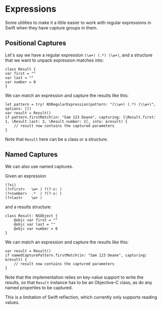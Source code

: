 # Expressions

Some utilities to make it a little easier to work with regular expressions in Swift when they have capture groups in them.

## Positional Captures

Let's say we have a regular expression `(\w+) (.*) (\w+)`, and a structure that we want to unpack expression matches into:

```
class Result {
var first = ""
var last = ""
var number = 0
}
```

We can match an expression and capture the results like this:

```
let pattern = try! NSRegularExpression(pattern: "(\\w+) (.*) (\\w+)", options: [])
var result = Result()
if pattern.firstMatch(in: "Sam 123 Deane", capturing: [\Result.first: 1, \Result.last: 3, \Result.number: 2], into: &result) {
    // result now contains the captured parameters
}
```

Note that `Result` here can be a class or a structure.

## Named Captures

We can also use named captures.

Given an expression

```
(?xi)
(?<first>   \w+ ) ?(?-x: )
(?<number>  .*  ) ?(?-x: )
(?<last>    \w+ )
```

and a results structure:

```
class Result: NSObject {
    @objc var first = ""
    @objc var last = ""
    @objc var number = 0
}
```

We can match an expression and capture the results like this:

```
var result = Result()
if namedCapturePattern.firstMatch(in: "Sam 123 Deane", capturing: &result) {
    // result now contains the captured parameters
}
```

Note that the implementation relies on key-value support to write the results, so that `Result` instance 
has to be an Objective-C class, as do any named properties to be captured.

This is a limitation of Swift reflection, which currently only supports reading values.


